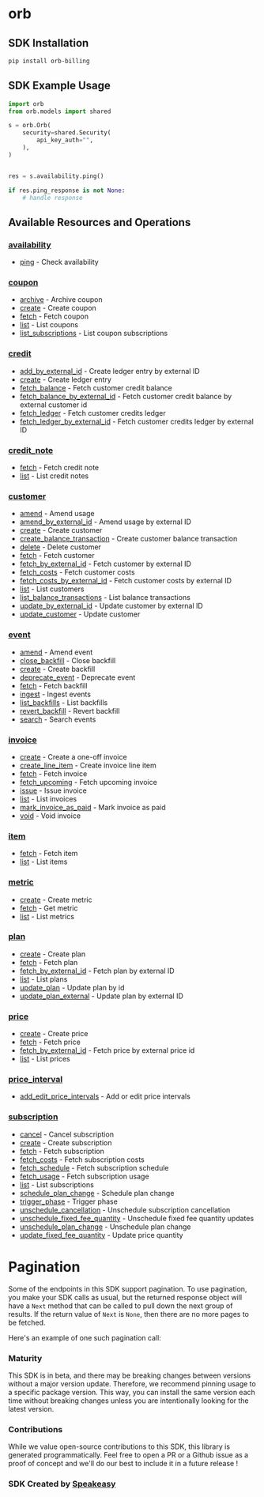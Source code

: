 # orb

<!-- Start SDK Installation -->
## SDK Installation

```bash
pip install orb-billing
```
<!-- End SDK Installation -->

## SDK Example Usage
<!-- Start SDK Example Usage -->
```python
import orb
from orb.models import shared

s = orb.Orb(
    security=shared.Security(
        api_key_auth="",
    ),
)


res = s.availability.ping()

if res.ping_response is not None:
    # handle response
```
<!-- End SDK Example Usage -->

<!-- Start SDK Available Operations -->
## Available Resources and Operations


### [availability](docs/sdks/availability/README.md)

* [ping](docs/sdks/availability/README.md#ping) - Check availability

### [coupon](docs/sdks/coupon/README.md)

* [archive](docs/sdks/coupon/README.md#archive) - Archive coupon
* [create](docs/sdks/coupon/README.md#create) - Create coupon
* [fetch](docs/sdks/coupon/README.md#fetch) - Fetch coupon
* [list](docs/sdks/coupon/README.md#list) - List coupons
* [list_subscriptions](docs/sdks/coupon/README.md#list_subscriptions) - List coupon subscriptions

### [credit](docs/sdks/credit/README.md)

* [add_by_external_id](docs/sdks/credit/README.md#add_by_external_id) - Create ledger entry by external ID
* [create](docs/sdks/credit/README.md#create) - Create ledger entry
* [fetch_balance](docs/sdks/credit/README.md#fetch_balance) - Fetch customer credit balance
* [fetch_balance_by_external_id](docs/sdks/credit/README.md#fetch_balance_by_external_id) - Fetch customer credit balance by external customer id
* [fetch_ledger](docs/sdks/credit/README.md#fetch_ledger) - Fetch customer credits ledger
* [fetch_ledger_by_external_id](docs/sdks/credit/README.md#fetch_ledger_by_external_id) - Fetch customer credits ledger by external ID

### [credit_note](docs/sdks/creditnote/README.md)

* [fetch](docs/sdks/creditnote/README.md#fetch) - Fetch credit note
* [list](docs/sdks/creditnote/README.md#list) - List credit notes

### [customer](docs/sdks/customer/README.md)

* [amend](docs/sdks/customer/README.md#amend) - Amend usage
* [amend_by_external_id](docs/sdks/customer/README.md#amend_by_external_id) - Amend usage by external ID
* [create](docs/sdks/customer/README.md#create) - Create customer
* [create_balance_transaction](docs/sdks/customer/README.md#create_balance_transaction) - Create customer balance transaction
* [delete](docs/sdks/customer/README.md#delete) - Delete customer
* [fetch](docs/sdks/customer/README.md#fetch) - Fetch customer
* [fetch_by_external_id](docs/sdks/customer/README.md#fetch_by_external_id) - Fetch customer by external ID
* [fetch_costs](docs/sdks/customer/README.md#fetch_costs) - Fetch customer costs
* [fetch_costs_by_external_id](docs/sdks/customer/README.md#fetch_costs_by_external_id) - Fetch customer costs by external ID
* [list](docs/sdks/customer/README.md#list) - List customers
* [list_balance_transactions](docs/sdks/customer/README.md#list_balance_transactions) - List balance transactions
* [update_by_external_id](docs/sdks/customer/README.md#update_by_external_id) - Update customer by external ID
* [update_customer](docs/sdks/customer/README.md#update_customer) - Update customer

### [event](docs/sdks/event/README.md)

* [amend](docs/sdks/event/README.md#amend) - Amend event
* [close_backfill](docs/sdks/event/README.md#close_backfill) - Close backfill
* [create](docs/sdks/event/README.md#create) - Create backfill
* [deprecate_event](docs/sdks/event/README.md#deprecate_event) - Deprecate event
* [fetch](docs/sdks/event/README.md#fetch) - Fetch backfill
* [ingest](docs/sdks/event/README.md#ingest) - Ingest events
* [list_backfills](docs/sdks/event/README.md#list_backfills) - List backfills
* [revert_backfill](docs/sdks/event/README.md#revert_backfill) - Revert backfill
* [search](docs/sdks/event/README.md#search) - Search events

### [invoice](docs/sdks/invoice/README.md)

* [create](docs/sdks/invoice/README.md#create) - Create a one-off invoice
* [create_line_item](docs/sdks/invoice/README.md#create_line_item) - Create invoice line item
* [fetch](docs/sdks/invoice/README.md#fetch) - Fetch invoice
* [fetch_upcoming](docs/sdks/invoice/README.md#fetch_upcoming) - Fetch upcoming invoice
* [issue](docs/sdks/invoice/README.md#issue) - Issue invoice
* [list](docs/sdks/invoice/README.md#list) - List invoices
* [mark_invoice_as_paid](docs/sdks/invoice/README.md#mark_invoice_as_paid) - Mark invoice as paid
* [void](docs/sdks/invoice/README.md#void) - Void invoice

### [item](docs/sdks/item/README.md)

* [fetch](docs/sdks/item/README.md#fetch) - Fetch item
* [list](docs/sdks/item/README.md#list) - List items

### [metric](docs/sdks/metric/README.md)

* [create](docs/sdks/metric/README.md#create) - Create metric
* [fetch](docs/sdks/metric/README.md#fetch) - Get metric
* [list](docs/sdks/metric/README.md#list) - List metrics

### [plan](docs/sdks/plan/README.md)

* [create](docs/sdks/plan/README.md#create) - Create plan
* [fetch](docs/sdks/plan/README.md#fetch) - Fetch plan
* [fetch_by_external_id](docs/sdks/plan/README.md#fetch_by_external_id) - Fetch plan by external ID
* [list](docs/sdks/plan/README.md#list) - List plans
* [update_plan](docs/sdks/plan/README.md#update_plan) - Update plan by id
* [update_plan_external](docs/sdks/plan/README.md#update_plan_external) - Update plan by external ID

### [price](docs/sdks/price/README.md)

* [create](docs/sdks/price/README.md#create) - Create price
* [fetch](docs/sdks/price/README.md#fetch) - Fetch price
* [fetch_by_external_id](docs/sdks/price/README.md#fetch_by_external_id) - Fetch price by external price id
* [list](docs/sdks/price/README.md#list) - List prices

### [price_interval](docs/sdks/priceinterval/README.md)

* [add_edit_price_intervals](docs/sdks/priceinterval/README.md#add_edit_price_intervals) - Add or edit price intervals

### [subscription](docs/sdks/subscription/README.md)

* [cancel](docs/sdks/subscription/README.md#cancel) - Cancel subscription
* [create](docs/sdks/subscription/README.md#create) - Create subscription
* [fetch](docs/sdks/subscription/README.md#fetch) - Fetch subscription
* [fetch_costs](docs/sdks/subscription/README.md#fetch_costs) - Fetch subscription costs
* [fetch_schedule](docs/sdks/subscription/README.md#fetch_schedule) - Fetch subscription schedule
* [fetch_usage](docs/sdks/subscription/README.md#fetch_usage) - Fetch subscription usage
* [list](docs/sdks/subscription/README.md#list) - List subscriptions
* [schedule_plan_change](docs/sdks/subscription/README.md#schedule_plan_change) - Schedule plan change
* [trigger_phase](docs/sdks/subscription/README.md#trigger_phase) - Trigger phase
* [unschedule_cancellation](docs/sdks/subscription/README.md#unschedule_cancellation) - Unschedule subscription cancellation
* [unschedule_fixed_fee_quantity](docs/sdks/subscription/README.md#unschedule_fixed_fee_quantity) - Unschedule fixed fee quantity updates
* [unschedule_plan_change](docs/sdks/subscription/README.md#unschedule_plan_change) - Unschedule plan change
* [update_fixed_fee_quantity](docs/sdks/subscription/README.md#update_fixed_fee_quantity) - Update price quantity
<!-- End SDK Available Operations -->



<!-- Start Dev Containers -->

<!-- End Dev Containers -->



<!-- Start Pagination -->
# Pagination

Some of the endpoints in this SDK support pagination. To use pagination, you make your SDK calls as usual, but the
returned response object will have a `Next` method that can be called to pull down the next group of results. If the
return value of `Next` is `None`, then there are no more pages to be fetched.

Here's an example of one such pagination call:
<!-- End Pagination -->

<!-- Placeholder for Future Speakeasy SDK Sections -->



### Maturity

This SDK is in beta, and there may be breaking changes between versions without a major version update. Therefore, we recommend pinning usage
to a specific package version. This way, you can install the same version each time without breaking changes unless you are intentionally
looking for the latest version.

### Contributions

While we value open-source contributions to this SDK, this library is generated programmatically.
Feel free to open a PR or a Github issue as a proof of concept and we'll do our best to include it in a future release !

### SDK Created by [Speakeasy](https://docs.speakeasyapi.dev/docs/using-speakeasy/client-sdks)
